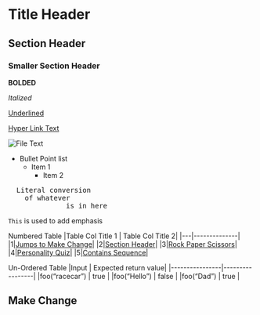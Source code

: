 
# Title Header
## Section Header
### Smaller Section Header

**BOLDED** 

*Italized*

<ins>Underlined</ins>


[Hyper Link Text](URL)

![File Text](Path_To_File)

- Bullet Point list
  - Item 1
    - Item 2

<pre>
  Literal conversion
    of whatever
              is in here
</pre>

`This` is used to add emphasis

Numbered Table
|Table Col Title 1 | Table Col Title 2|
|---|--------------|
|1|[Jumps to Make Change](#make-change)|
|2|[Section Header](#section-header)|
|3|[Rock Paper Scissors](#rock-paper-scissors)|
|4|[Personality Quiz](#personality-quiz)|
|5|[Contains Sequence](#contains-sequence)|

Un-Ordered Table
|Input				|				Expected return value|
|----------------|-----------------|
|foo(“racecar”)		|	true |
|foo(“Hello”)     |    false |
|foo(“Dad”)		|	true |

## Make Change

